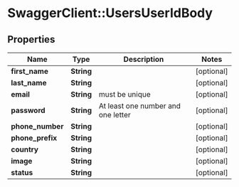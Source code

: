 # SwaggerClient::UsersUserIdBody

## Properties
Name | Type | Description | Notes
------------ | ------------- | ------------- | -------------
**first_name** | **String** |  | [optional] 
**last_name** | **String** |  | [optional] 
**email** | **String** | must be unique | [optional] 
**password** | **String** | At least one number and one letter | [optional] 
**phone_number** | **String** |  | [optional] 
**phone_prefix** | **String** |  | [optional] 
**country** | **String** |  | [optional] 
**image** | **String** |  | [optional] 
**status** | **String** |  | [optional] 

